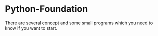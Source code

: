 # Python-Foundation
There are several concept and some small programs which you need to know if you want to start.
